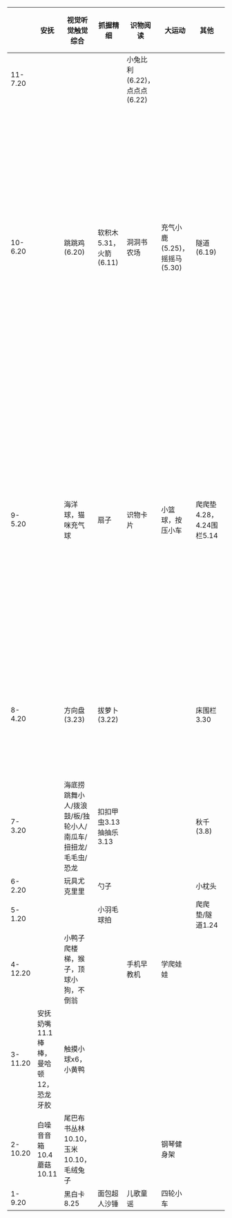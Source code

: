 |         | 安抚                                 | 视觉听觉触觉综合                                            | 抓握精细               | 识物阅读                     | 大运动                       | 其他                     | 他人用品，大致                                                                               |
| ------- | ------------------------------------ | ----------------------------------------------------------- | ---------------------- | ---------------------------- | ---------------------------- | ------------------------ | -------------------------------------------------------------------------------------------- |
| 11-7.20 |                                      |                                                             |                        | 小兔比利(6.22)，点点点(6.22) |                              |                          |                                                                                              |
| 10-6.20 |                                      | 跳跳鸡(6.20)                                                | 软积木5.31，火箭(6.11) | 洞洞书农场                   | 充气小鹿(5.25)，摇摇马(5.30) | 隧道(6.19)               | 温度计，体重秤，耳机盒，眼镜，拉链，手表，手机，键盘，鼠标，抽屉及内容，口水巾，架子，凳子腿 |
| 9-5.20  |                                      | 海洋球，猫咪充气球                                          | 扇子                   | 识物卡片                     | 小篮球，按压小车             | 爬爬垫4.28，4.24围栏5.14 | 喷瓶，眼药水，洗鼻器，梳子，台历，辅食书，相册，钢琴，吉他，手链，圆盘，筷子，奖牌           |
| 8-4.20  |                                      | 方向盘(3.23)                                                | 拔萝卜(3.22)           |                              |                              | 床围栏3.30               | 镜子，开关，音箱，监视器，卡片，水龙头                                                       |
| 7-3.20  |                                      | 海底捞跳舞小人/拨浪鼓/板/独轮小人/南瓜车/扭扭龙/毛毛虫/恐龙 | 扣扣甲虫3.13抽抽乐3.13 |                              |                              | 秋千(3.8)                |                                                                                              |
| 6-2.20  |                                      | 玩具尤克里里                                                | 勺子                   |                              |                              | 小枕头                   |                                                                                              |
| 5-1.20  |                                      |                                                             | 小羽毛球拍             |                              |                              | 爬爬垫/隧道1.24          |                                                                                              |
| 4-12.20 |                                      | 小鸭子爬楼梯，猴子，顶球小狗，不倒翁                        |                        | 手机早教机                   | 学爬娃娃                     |                          |                                                                                              |
| 3-11.20 | 安抚奶嘴11.1棒棒，曼哈顿12，恐龙牙胶 | 触摸小球x6，小黄鸭                                          |                        |                              |                              |                          |                                                                                              |
| 2-10.20 | 白噪音音箱10.4蘑菇10.11              | 尾巴布书丛林10.10，玉米10.10，毛绒兔子                      |                        |                              | 钢琴健身架                   |                          |                                                                                              |
| 1-9.20  |                                      | 黑白卡8.25                                                  | 面包超人沙锤           | 儿歌童谣                     | 四轮小车                     |                          |                                                                                              |
